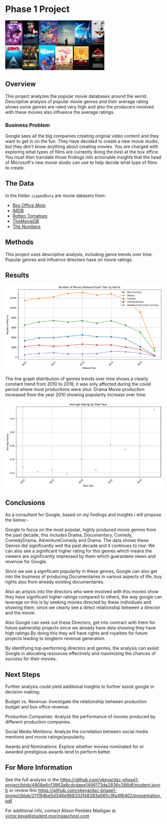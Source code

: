# Phase 1 Project

![Movie Analysis](https://github.com/vkeya/dsc-phase1-project/blob/master/images/movie.jpg)

## Overview

This project analyzes the popular movie databases around the world. Descriptive analysis of popular movie genres and their average rating shows some genres are rated very high and also the producers involved with these movies also influence the average ratings.

### Business Problem

Google sees all the big companies creating original video content and they want to get in on the fun. They have decided to create a new movie studio, but they don’t know anything about creating movies. You are charged with exploring what types of films are currently doing the best at the box office. You must then translate those findings into actionable insights that the head of Microsoft's new movie studio can use to help decide what type of films to create.

## The Data

In the folder `zippedData` are movie datasets from:

* [Box Office Mojo](https://www.boxofficemojo.com/)
* [IMDB](https://www.imdb.com/)
* [Rotten Tomatoes](https://www.rottentomatoes.com/)
* [TheMovieDB](https://www.themoviedb.org/)
* [The Numbers](https://www.the-numbers.com/)


## Methods

This project uses descriptive analysis, including genre trends over time. Popular genres and influence directors have on movie ratings.


## Results

![Number of Movies Released Each year By Genre](https://github.com/vkeya/dsc-phase1-project/blob/master/images/Movies_released_each_year_by_Genre.png)

The line graph distribution of genres trends over time shows a clearly constant trend from 2010 to 2019, it was only affected during the covid period where most productions were shut. Drama Movie production increased from the year 2010 showing popularity increase over time.

![Average Rating By Start year](https://github.com/vkeya/dsc-phase1-project/blob/master/images/Average_rating_by_start_year.png)

## Conclusions

As a consultant for Google, based on my findings and insights i will propose the below:-

Google to focus on the most popular, highly produced movie genres from the past decade, this includes Drama, Documentary, Comedy, ComedyDrama, AdventureComedy and Drama. The data shows these Genres did significantly well the past decade and it continues to rise. We can also see a significant higher rating for this genres which means the viewers are significantly impressed by them which guarantees views and revenuw for Google.

Since we see a significant popularity in these genres, Google can also get into the business of producing Documentaries in various aspects of life, buy rights also from already existing documentaries.

Also an anlysis into the directors who were involved with this movies show they have significant higher ratings compared to others, the way google can leverage on this is by seeking movies directed by these individuals and showing them, since we clearly see a direct relationship between a director and the movie.

Also Google can seek out these Directors, get into contract with them for future patnership projects since we already have data showing they have high ratings.By doing this they will have rights and royalties for future projects leading to longterm revenue generation.

By identifying top-performing directors and genres, the analysis can assist Google in allocating resources effectively and maximizing the chances of success for their movies.

## Next Steps

Further analysis could yield additional insights to further assist google in decision making:

Budget vs. Revenue: Investigate the relationship between production budget and box office revenue.

Production Companies: Analyze the performance of movies produced by different production companies.

Social Media Mentions: Analyze the correlation between social media mentions and movie ratings/popularity.

Awards and Nominations: Explore whether movies nominated for or awarded prestigious awards tend to perform better.

## For More Information
See the full analysis in the https://github.com/vkeya/dsc-phase1-project/blob/4808e6cf3963a8cdcdaee1466173da2836c266df/student.ipynb or review this https://github.com/vkeya/dsc-phase1-project/blob/211194be5d346e968332f48383a565c9fa4f6402/presentation.pdf

For additional info, contact Alison Peebles Madigan at victor.keya@student.moringaschool.com
